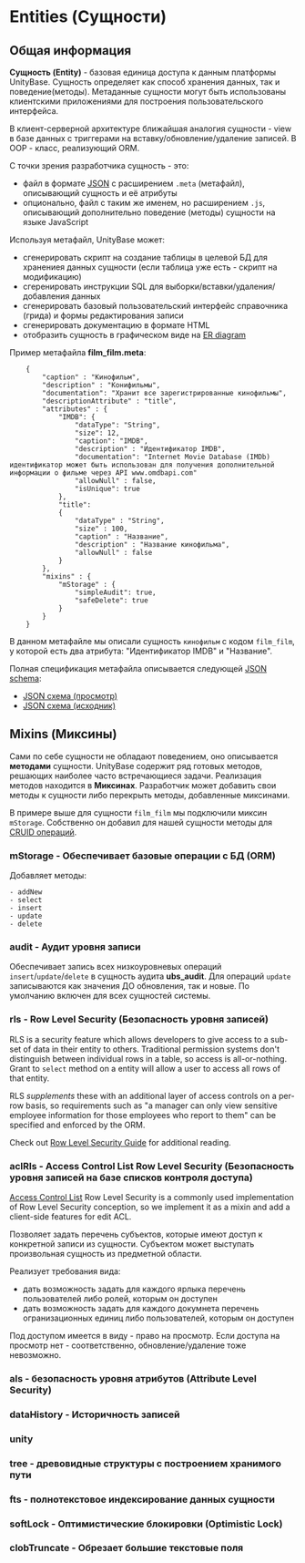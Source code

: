 ﻿# Entities (Сущности)

## Общая информация
**Сущность (Entity)** - базовая единица доступа к данным платформы UnityBase. Сущность определяет как способ хранения данных, так и поведение(методы). 
 Метаданные сущности могут быть использованы клиентскими приложениями для построения пользовательского интерфейса.  

 В клиент-серверной архитектуре ближайшая аналогия сущности - view в базе данных с триггерами на вставку/обновление/удаление записей. В OOP - класс, реализующий ORM.
 
С точки зрения разработчика сущность - это:
 
 - файл в формате [JSON] с расширением `.meta` (метафайл), описывающий сущность и её атрибуты 
 - опционально, файл с таким же именем, но расширением `.js`, описывающий дополнительно поведение (методы) сущности на языке JavaScript  

Используя метафайл, UnityBase может: 
  
  - сгенерировать скрипт на создание таблицы в целевой БД для хранениея данных сущности (если таблица уже есть - скрипт на модификацию)
  - сгеренировать инструкции SQL для выборки/вставки/удаления/добавления данных
  - сгенерировать базовый пользовательский интерфейс справочника (грида) и формы редактирования записи
  - сгенерировать документацию в формате HTML
  - отобразить сущность в графическом виде на [ER diagram]
   
Пример метафайла __film_film.meta__: 

        {
        	"caption" : "Кинофильм",
        	"description" : "Конифильмы",
            "documentation": "Хранит все зарегистрированные кинофильмы",
        	"descriptionAttribute" : "title",	
        	"attributes" : {
        	    "IMDB": {
        	        "dataType": "String",
                    "size": 12,
                    "caption": "IMDB",
                    "description" : "Идентификатор IMDB",
                    "documentation": "Internet Movie Database (IMDb) идентификатор может быть использован для получения дополнительной информации о фильме через API www.omdbapi.com"
                    "allowNull" : false,
                    "isUnique": true    
        	    },
        		"title":
        		{
        			"dataType" : "String",
        			"size" : 100,
        			"caption" : "Название",
        			"description" : "Название кинофильма",
        			"allowNull" : false
        		}
        	},
        	"mixins" : {
        		"mStorage" : {
        			"simpleAudit": true,
        			"safeDelete": true 
        		}
        	}
        }

В данном метафайле мы описали сущность `кинофильм` с кодом `film_film`, у которой есть два атрибута: "Идентификатор IMDB" и "Название".   

Полная спецификация метафайла описывается следующей [JSON schema]:

 - [JSON схема (просмотр)](/models/UB/docson/index.html#../schemas/entity.schema.json) 
 - [JSON схема (исходник)](/models/UB/schemas/entity.schema.json)    

## Mixins (Миксины)
Сами по себе сущности не обладают поведением, оно описывается **методами** сущности. 
UnityBase содержит ряд готовых методов, решающих наиболее часто встречающиеся задачи. Реализация методов находится в **Миксинах**.
Разработчик может добавить свои методы к сущности либо перекрыть методы, добавленные миксинами.
     
В примере выше для сущности `film_film` мы подключили миксин `mStorage`. Собственно он добавил для нашей сущности методы для [CRUID операций](https://en.wikipedia.org/wiki/Create,_read,_update_and_delete).

### mStorage - Обеспечивает базовые операции с БД (ORM)
Добавляет методы:

    - addNew
    - select 
    - insert
    - update 
    - delete
    
### audit - Аудит уровня записи
Обеспечивает запись всех низкоуровневых операций `insert`/`update`/`delete` в сущность аудита **ubs_audit**. 
Для операций `update` записываются как значения ДО обновления, так и новые. По умолчанию включен для всех сущностей системы.
  

### rls - Row Level Security (Безопасность уровня записей)
RLS is a security feature which allows developers to give access to a sub-set of data in their entity to others.
Traditional permission systems don't distinguish between individual rows in a table, so access is all-or-nothing. 
Grant to `select` method on a entity will allow a user to access all rows of that entity. 

RLS _supplements_ these with an additional layer of access controls on a per-row basis, so requirements such as 
"a manager can only view sensitive employee information for those employees who report to them" can be specified and enforced by the ORM.

Check out [Row Level Security Guide](#!/guide/rls) for additional reading.

### aclRls - Access Control List Row Level Security (Безопасность уровня записей на базе списков контроля доступа)
[Access Control List](https://en.wikipedia.org/wiki/Access_control_list) Row Level Security is a commonly used implementation of Row Level Security conception, 
so we implement it as a mixin and add a client-side features for edit ACL. 

 Позволяет задать перечень субъектов, которые имеют доступ к конкретной записи из сущности. Субъектом может выступать произвольная сущность из предметной области. 
  
 Реализует требования вида:
  
  - дать возможность задать для каждого ярлыка перечень пользователей либо ролей, которым он доступен
  - дать возможность задать для каждого докумнета перечень огранизационных единиц либо пользователей, которым он доступен
  
 Под доступом имеется в виду - право на просмотр. Если доступа на просмотр нет - соответственно, обновление/удаление тоже невозможно. 

### als - безопасность уровня атрибутов (Attribute Level Security)
  
### dataHistory -  Историчность записей
  
### unity
   
### tree - древовидные структуры с построением хранимого пути   

### fts - полнотекстовое индексирование данных сущности

### softLock - Оптимистические блокировки (Optimistic Lock)

### clobTruncate - Обрезает большие текстовые поля 
   
[JSON]:http://www.json.org/
[ER diagram]:https://en.wikipedia.org/wiki/Entity%E2%80%93relationship_model
[JSON schema]:http://json-schema.org/ 
